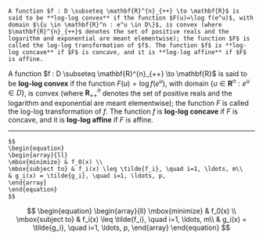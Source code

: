 ```

A function $f : D \subseteq \mathbf{R}^{n}_{++} \to \mathbf{R}$ is said to be **log-log convex** if the function $F(u)=\log f(e^u)$, with domain $\{u \in \mathbf{R}^n : e^u \in D\}$, is convex (where $\mathbf{R}^{n}_{++}$ denotes the set of positive reals and the logarithm and exponential are meant elementwise); the function $F$ is called the log-log transformation of $f$. The function $f$ is **log-log concave** if $F$ is concave, and it is **log-log affine** if $F$ is affine.
```


A function \$f : D \subseteq \mathbf{R}^{n}_{++} \to \mathbf{R}\$ is said to be **log-log convex** if the function $F(u)=\log f(e^u)$, with domain $\{u \in \mathbf{R}^n : e^u \in D\}$, is convex (where $\mathbf{R}^{n}_{++}$ denotes the set of positive reals and the logarithm and exponential are meant elementwise); the function $F$ is called the log-log transformation of $f$. The function $f$ is **log-log concave** if $F$ is concave, and it is **log-log affine** if $F$ is affine.

----


```
$$
\begin{equation}
\begin{array}{ll}
\mbox{minimize} & f_0(x) \\
\mbox{subject to} & f_i(x) \leq \tilde{f_i}, \quad i=1, \ldots, m\\
& g_i(x) = \tilde{g_i}, \quad i=1, \ldots, p,
\end{array}
\end{equation}
$$
```

$$
\begin{equation}
\begin{array}{ll}
\mbox{minimize} & f_0(x) \\
\mbox{subject to} & f_i(x) \leq \tilde{f_i}, \quad i=1, \ldots, m\\
& g_i(x) = \tilde{g_i}, \quad i=1, \ldots, p,
\end{array}
\end{equation}
$$
